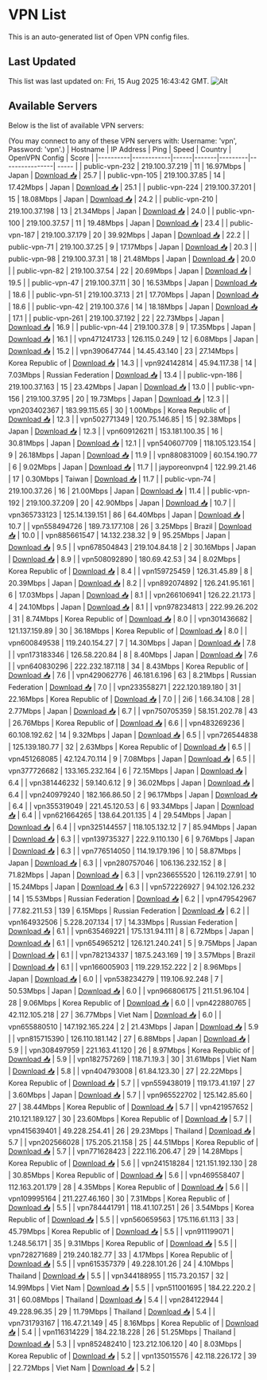 # VPN List

This is an auto-generated list of Open VPN config files.

## Last Updated

This list was last updated on: Fri, 15 Aug 2025 16:43:42 GMT.
![Alt](https://repobeats.axiom.co/api/embed/186b98318ef1479477931607c1ad7d823f12451f.svg "Repobeats analytics image")

## Available Servers

Below is the list of available VPN servers:

(You may connect to any of these VPN servers with: Username: 'vpn', Password: 'vpn'.)
| Hostname | IP Address | Ping | Speed | Country | OpenVPN Config | Score |
|----------|------------|------|-------|---------|----------------| ----- |
| public-vpn-232 | 219.100.37.219 | 11 | 16.97Mbps | Japan | [Download 📥](./configs/server_0_JP.ovpn) | 25.7 |
| public-vpn-105 | 219.100.37.85 | 14 | 17.42Mbps | Japan | [Download 📥](./configs/server_1_JP.ovpn) | 25.1 |
| public-vpn-224 | 219.100.37.201 | 15 | 18.08Mbps | Japan | [Download 📥](./configs/server_2_JP.ovpn) | 24.2 |
| public-vpn-210 | 219.100.37.198 | 13 | 21.34Mbps | Japan | [Download 📥](./configs/server_3_JP.ovpn) | 24.0 |
| public-vpn-100 | 219.100.37.57 | 11 | 19.48Mbps | Japan | [Download 📥](./configs/server_4_JP.ovpn) | 23.4 |
| public-vpn-187 | 219.100.37.179 | 20 | 39.92Mbps | Japan | [Download 📥](./configs/server_5_JP.ovpn) | 22.2 |
| public-vpn-71 | 219.100.37.25 | 9 | 17.17Mbps | Japan | [Download 📥](./configs/server_6_JP.ovpn) | 20.3 |
| public-vpn-98 | 219.100.37.31 | 18 | 21.48Mbps | Japan | [Download 📥](./configs/server_7_JP.ovpn) | 20.0 |
| public-vpn-82 | 219.100.37.54 | 22 | 20.69Mbps | Japan | [Download 📥](./configs/server_8_JP.ovpn) | 19.5 |
| public-vpn-47 | 219.100.37.11 | 30 | 16.53Mbps | Japan | [Download 📥](./configs/server_9_JP.ovpn) | 18.6 |
| public-vpn-51 | 219.100.37.13 | 21 | 17.70Mbps | Japan | [Download 📥](./configs/server_10_JP.ovpn) | 18.6 |
| public-vpn-42 | 219.100.37.6 | 14 | 18.18Mbps | Japan | [Download 📥](./configs/server_11_JP.ovpn) | 17.1 |
| public-vpn-261 | 219.100.37.192 | 22 | 22.73Mbps | Japan | [Download 📥](./configs/server_12_JP.ovpn) | 16.9 |
| public-vpn-44 | 219.100.37.8 | 9 | 17.35Mbps | Japan | [Download 📥](./configs/server_13_JP.ovpn) | 16.1 |
| vpn471241733 | 126.115.0.249 | 12 | 6.08Mbps | Japan | [Download 📥](./configs/server_14_JP.ovpn) | 15.2 |
| vpn390647744 | 14.45.43.140 | 23 | 27.14Mbps | Korea Republic of | [Download 📥](./configs/server_15_KR.ovpn) | 14.3 |
| vpn924142814 | 45.94.117.38 | 14 | 7.03Mbps | Russian Federation | [Download 📥](./configs/server_16_RU.ovpn) | 13.4 |
| public-vpn-186 | 219.100.37.163 | 15 | 23.42Mbps | Japan | [Download 📥](./configs/server_17_JP.ovpn) | 13.0 |
| public-vpn-156 | 219.100.37.95 | 20 | 19.73Mbps | Japan | [Download 📥](./configs/server_18_JP.ovpn) | 12.3 |
| vpn203402367 | 183.99.115.65 | 30 | 1.00Mbps | Korea Republic of | [Download 📥](./configs/server_19_KR.ovpn) | 12.3 |
| vpn502771349 | 120.75.146.85 | 15 | 92.38Mbps | Japan | [Download 📥](./configs/server_20_JP.ovpn) | 12.3 |
| vpn609126211 | 153.181.100.35 | 16 | 30.81Mbps | Japan | [Download 📥](./configs/server_21_JP.ovpn) | 12.1 |
| vpn540607709 | 118.105.123.154 | 9 | 26.18Mbps | Japan | [Download 📥](./configs/server_22_JP.ovpn) | 11.9 |
| vpn880831009 | 60.154.190.77 | 6 | 9.02Mbps | Japan | [Download 📥](./configs/server_23_JP.ovpn) | 11.7 |
| jayporeonvpn4 | 122.99.21.46 | 17 | 0.30Mbps | Taiwan | [Download 📥](./configs/server_24_TW.ovpn) | 11.7 |
| public-vpn-74 | 219.100.37.26 | 16 | 21.00Mbps | Japan | [Download 📥](./configs/server_25_JP.ovpn) | 11.4 |
| public-vpn-192 | 219.100.37.209 | 20 | 42.90Mbps | Japan | [Download 📥](./configs/server_26_JP.ovpn) | 10.7 |
| vpn365733123 | 125.14.139.151 | 86 | 64.40Mbps | Japan | [Download 📥](./configs/server_27_JP.ovpn) | 10.7 |
| vpn558494726 | 189.73.177.108 | 26 | 3.25Mbps | Brazil | [Download 📥](./configs/server_28_BR.ovpn) | 10.0 |
| vpn885661547 | 14.132.238.32 | 9 | 95.25Mbps | Japan | [Download 📥](./configs/server_29_JP.ovpn) | 9.5 |
| vpn678504843 | 219.104.84.18 | 2 | 30.16Mbps | Japan | [Download 📥](./configs/server_30_JP.ovpn) | 8.9 |
| vpn508092890 | 180.69.42.53 | 34 | 8.02Mbps | Korea Republic of | [Download 📥](./configs/server_31_KR.ovpn) | 8.4 |
| vpn159725459 | 126.31.45.89 | 8 | 20.39Mbps | Japan | [Download 📥](./configs/server_32_JP.ovpn) | 8.2 |
| vpn892074892 | 126.241.95.161 | 6 | 17.03Mbps | Japan | [Download 📥](./configs/server_33_JP.ovpn) | 8.1 |
| vpn266106941 | 126.22.21.173 | 4 | 24.10Mbps | Japan | [Download 📥](./configs/server_34_JP.ovpn) | 8.1 |
| vpn978234813 | 222.99.26.202 | 31 | 8.74Mbps | Korea Republic of | [Download 📥](./configs/server_35_KR.ovpn) | 8.0 |
| vpn301436682 | 121.137.159.89 | 30 | 36.18Mbps | Korea Republic of | [Download 📥](./configs/server_36_KR.ovpn) | 8.0 |
| vpn600849538 | 119.240.154.27 | 7 | 14.30Mbps | Japan | [Download 📥](./configs/server_37_JP.ovpn) | 7.8 |
| vpn173183346 | 126.58.220.84 | 8 | 8.40Mbps | Japan | [Download 📥](./configs/server_38_JP.ovpn) | 7.6 |
| vpn640830296 | 222.232.187.118 | 34 | 8.43Mbps | Korea Republic of | [Download 📥](./configs/server_39_KR.ovpn) | 7.6 |
| vpn429062776 | 46.181.6.196 | 63 | 8.21Mbps | Russian Federation | [Download 📥](./configs/server_40_RU.ovpn) | 7.0 |
| vpn233558271 | 222.120.189.180 | 31 | 22.16Mbps | Korea Republic of | [Download 📥](./configs/server_41_KR.ovpn) | 7.0 |
| 2i6 | 1.66.34.108 | 28 | 2.77Mbps | Japan | [Download 📥](./configs/server_42_JP.ovpn) | 6.7 |
| vpn750705359 | 58.151.202.78 | 43 | 26.76Mbps | Korea Republic of | [Download 📥](./configs/server_43_KR.ovpn) | 6.6 |
| vpn483269236 | 60.108.192.62 | 14 | 9.32Mbps | Japan | [Download 📥](./configs/server_44_JP.ovpn) | 6.5 |
| vpn726544838 | 125.139.180.77 | 32 | 2.63Mbps | Korea Republic of | [Download 📥](./configs/server_45_KR.ovpn) | 6.5 |
| vpn451268085 | 42.124.70.114 | 9 | 7.08Mbps | Japan | [Download 📥](./configs/server_46_JP.ovpn) | 6.5 |
| vpn377726682 | 133.165.232.164 | 6 | 72.15Mbps | Japan | [Download 📥](./configs/server_47_JP.ovpn) | 6.4 |
| vpn381446232 | 59.140.6.12 | 9 | 36.02Mbps | Japan | [Download 📥](./configs/server_48_JP.ovpn) | 6.4 |
| vpn240979240 | 182.166.86.50 | 2 | 96.17Mbps | Japan | [Download 📥](./configs/server_49_JP.ovpn) | 6.4 |
| vpn355319049 | 221.45.120.53 | 6 | 93.34Mbps | Japan | [Download 📥](./configs/server_50_JP.ovpn) | 6.4 |
| vpn621664265 | 138.64.201.135 | 4 | 29.54Mbps | Japan | [Download 📥](./configs/server_51_JP.ovpn) | 6.4 |
| vpn325144557 | 118.105.132.12 | 7 | 85.94Mbps | Japan | [Download 📥](./configs/server_52_JP.ovpn) | 6.3 |
| vpn139735327 | 222.9.110.130 | 6 | 9.76Mbps | Japan | [Download 📥](./configs/server_53_JP.ovpn) | 6.3 |
| vpn776514050 | 114.19.179.196 | 10 | 58.87Mbps | Japan | [Download 📥](./configs/server_54_JP.ovpn) | 6.3 |
| vpn280757046 | 106.136.232.152 | 8 | 71.82Mbps | Japan | [Download 📥](./configs/server_55_JP.ovpn) | 6.3 |
| vpn236655520 | 126.119.27.91 | 10 | 15.24Mbps | Japan | [Download 📥](./configs/server_56_JP.ovpn) | 6.3 |
| vpn572226927 | 94.102.126.232 | 14 | 15.53Mbps | Russian Federation | [Download 📥](./configs/server_57_RU.ovpn) | 6.2 |
| vpn479542967 | 77.82.211.53 | 139 | 6.15Mbps | Russian Federation | [Download 📥](./configs/server_58_RU.ovpn) | 6.2 |
| vpn164932506 | 5.228.207.134 | 17 | 14.33Mbps | Russian Federation | [Download 📥](./configs/server_59_RU.ovpn) | 6.1 |
| vpn635469221 | 175.131.94.111 | 8 | 6.72Mbps | Japan | [Download 📥](./configs/server_60_JP.ovpn) | 6.1 |
| vpn654965212 | 126.121.240.241 | 5 | 9.75Mbps | Japan | [Download 📥](./configs/server_61_JP.ovpn) | 6.1 |
| vpn782134337 | 187.5.243.169 | 19 | 3.57Mbps | Brazil | [Download 📥](./configs/server_62_BR.ovpn) | 6.1 |
| vpn166005903 | 119.229.152.222 | 2 | 8.96Mbps | Japan | [Download 📥](./configs/server_63_JP.ovpn) | 6.0 |
| vpn538234279 | 119.106.92.248 | 7 | 50.53Mbps | Japan | [Download 📥](./configs/server_64_JP.ovpn) | 6.0 |
| vpn966806175 | 211.51.96.104 | 28 | 9.06Mbps | Korea Republic of | [Download 📥](./configs/server_65_KR.ovpn) | 6.0 |
| vpn422880765 | 42.112.105.218 | 27 | 36.77Mbps | Viet Nam | [Download 📥](./configs/server_66_VN.ovpn) | 6.0 |
| vpn655880510 | 147.192.165.224 | 2 | 21.43Mbps | Japan | [Download 📥](./configs/server_67_JP.ovpn) | 5.9 |
| vpn815715390 | 126.110.181.142 | 27 | 6.88Mbps | Japan | [Download 📥](./configs/server_68_JP.ovpn) | 5.9 |
| vpn308497959 | 221.163.41.120 | 26 | 8.97Mbps | Korea Republic of | [Download 📥](./configs/server_69_KR.ovpn) | 5.9 |
| vpn182757269 | 118.71.19.3 | 30 | 31.61Mbps | Viet Nam | [Download 📥](./configs/server_70_VN.ovpn) | 5.8 |
| vpn404793008 | 61.84.123.30 | 27 | 22.22Mbps | Korea Republic of | [Download 📥](./configs/server_71_KR.ovpn) | 5.7 |
| vpn559438019 | 119.173.41.197 | 27 | 3.60Mbps | Japan | [Download 📥](./configs/server_72_JP.ovpn) | 5.7 |
| vpn965522702 | 125.142.85.60 | 27 | 38.44Mbps | Korea Republic of | [Download 📥](./configs/server_73_KR.ovpn) | 5.7 |
| vpn421957652 | 210.121.189.127 | 30 | 23.60Mbps | Korea Republic of | [Download 📥](./configs/server_74_KR.ovpn) | 5.7 |
| vpn415639401 | 49.228.254.41 | 26 | 29.23Mbps | Thailand | [Download 📥](./configs/server_75_TH.ovpn) | 5.7 |
| vpn202566028 | 175.205.21.158 | 25 | 44.51Mbps | Korea Republic of | [Download 📥](./configs/server_76_KR.ovpn) | 5.7 |
| vpn771628423 | 222.116.206.47 | 29 | 14.28Mbps | Korea Republic of | [Download 📥](./configs/server_77_KR.ovpn) | 5.6 |
| vpn241518284 | 121.151.192.130 | 28 | 30.85Mbps | Korea Republic of | [Download 📥](./configs/server_78_KR.ovpn) | 5.6 |
| vpn469558407 | 112.163.201.179 | 28 | 4.35Mbps | Korea Republic of | [Download 📥](./configs/server_79_KR.ovpn) | 5.6 |
| vpn109995164 | 211.227.46.160 | 30 | 7.31Mbps | Korea Republic of | [Download 📥](./configs/server_80_KR.ovpn) | 5.5 |
| vpn784441791 | 118.41.107.251 | 26 | 3.54Mbps | Korea Republic of | [Download 📥](./configs/server_81_KR.ovpn) | 5.5 |
| vpn560659563 | 175.116.61.113 | 33 | 45.79Mbps | Korea Republic of | [Download 📥](./configs/server_82_KR.ovpn) | 5.5 |
| vpn911199071 | 1.248.56.171 | 35 | 9.31Mbps | Korea Republic of | [Download 📥](./configs/server_83_KR.ovpn) | 5.5 |
| vpn728271689 | 219.240.182.77 | 33 | 4.17Mbps | Korea Republic of | [Download 📥](./configs/server_84_KR.ovpn) | 5.5 |
| vpn615357379 | 49.228.101.26 | 24 | 4.10Mbps | Thailand | [Download 📥](./configs/server_85_TH.ovpn) | 5.5 |
| vpn344188955 | 115.73.20.157 | 32 | 14.99Mbps | Viet Nam | [Download 📥](./configs/server_86_VN.ovpn) | 5.5 |
| vpn511001695 | 184.22.220.2 | 31 | 60.08Mbps | Thailand | [Download 📥](./configs/server_87_TH.ovpn) | 5.4 |
| vpn284122944 | 49.228.96.35 | 29 | 11.79Mbps | Thailand | [Download 📥](./configs/server_88_TH.ovpn) | 5.4 |
| vpn731793167 | 116.47.21.149 | 45 | 8.16Mbps | Korea Republic of | [Download 📥](./configs/server_89_KR.ovpn) | 5.4 |
| vpn116314229 | 184.22.18.228 | 26 | 51.25Mbps | Thailand | [Download 📥](./configs/server_90_TH.ovpn) | 5.3 |
| vpn852482410 | 123.212.106.120 | 40 | 8.03Mbps | Korea Republic of | [Download 📥](./configs/server_91_KR.ovpn) | 5.2 |
| vpn135015576 | 42.118.226.172 | 39 | 22.72Mbps | Viet Nam | [Download 📥](./configs/server_92_VN.ovpn) | 5.2 |
